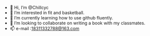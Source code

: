 - 👋 Hi, I’m @Chillcyc
- 👀 I’m interested in fit and basketball.
- 🌱 I’m currently learning how to use github fluently.
- 💞️ I’m looking to collaborate on writing a book with my classmates.
- 📫 e-mail :18311332788@163.com

<!---
Chillcyc/Chillcyc is a ✨ special ✨ repository because its `README.md` (this file) appears on your GitHub profile.
You can click the Preview link to take a look at your changes.
--->
